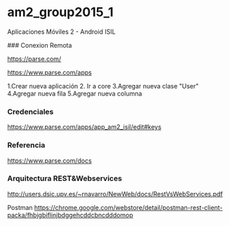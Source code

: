 # am2_group2015_1
Aplicaciones Móviles 2 - Android ISIL


### Conexion Remota

https://parse.com/

https://www.parse.com/apps

1.Crear nueva aplicación
2. Ir a core
3.Agregar nueva clase "User"
4.Agregar nueva fila
5.Agregar nueva columna


### Credenciales
https://www.parse.com/apps/app_am2_isil/edit#keys


### Referencia 
https://www.parse.com/docs

### Arquitectura REST&Webservices
http://users.dsic.upv.es/~rnavarro/NewWeb/docs/RestVsWebServices.pdf

Postman
https://chrome.google.com/webstore/detail/postman-rest-client-packa/fhbjgbiflinjbdggehcddcbncdddomop




